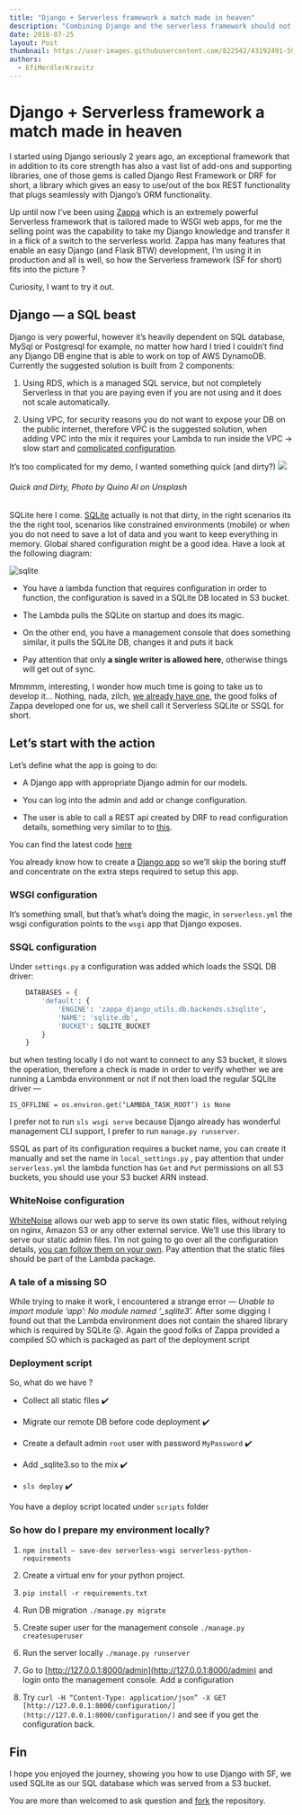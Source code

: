 ```yaml
---
title: "Django + Serverless framework a match made in heaven"
description: "Combining Django and the serverless framework should not be hard. A tutorial demonstrating Django, DRF, SQLite and the Serverless framework working together to create a REST backend."
date: 2018-07-25
layout: Post
thumbnail: https://user-images.githubusercontent.com/822542/43192491-5924a89a-9006-11e8-9c51-683ea08bad3d.jpg
authors:
  - EfiMerdlerKravitz
---
```


# Django + Serverless framework a match made in heaven

I started using Django seriously 2 years ago, an exceptional framework that in addition to its core strength has also a vast list of add-ons and supporting libraries, one of those gems is called Django Rest Framework or DRF for short, a library which gives an easy to use/out of the box REST functionality that plugs seamlessly with Django’s ORM functionality.

Up until now I’ve been using [Zappa](https://github.com/Miserlou/Zappa) which is an extremely powerful Serverless framework that is tailored made to WSGI web apps, for me the selling point was the capability to take my Django knowledge and transfer it in a flick of a switch to the serverless world. Zappa has many features that enable an easy Django (and Flask BTW) development, I’m using it in production and all is well, so how the Serverless framework (SF for short) fits into the picture ? 

Curiosity, I want to try it out.

## Django — a SQL beast 

Django is very powerful, however it’s heavily dependent on SQL database, MySql or Postgresql for example, no matter how hard I tried I couldn’t find any Django DB engine that is able to work on top of AWS DynamoDB. Currently the suggested solution is built from 2 components:

1. Using RDS, which is a managed SQL service, but not completely Serverless in that you are paying even if you are not using and it does not scale automatically.

1. Using VPC, for security reasons you do not want to expose your DB on the public internet, therefore VPC is the suggested solution, when adding VPC into the mix it requires your Lambda to run inside the VPC → slow start and [complicated configuration](https://gist.github.com/efi-mk/d6586669a472be8ea16b6cf8e9c6ba7f).

It’s too complicated for my demo, I wanted something quick (and dirty?)
![](https://user-images.githubusercontent.com/822542/43189371-1792774c-8fff-11e8-8b79-2cd9d16c4e53.png)
###### Quick and Dirty, Photo by Quino Al on Unsplash
SQLite here I come. [SQLite](https://www.sqlite.org/index.html) actually is not that dirty, in the right scenarios its the the right tool, scenarios like constrained environments (mobile) or when you do not need to save a lot of data and you want to keep everything in memory. Global shared configuration might be a good idea. Have a look at the following diagram:

![sqlite](https://user-images.githubusercontent.com/822542/43189524-7331b9c8-8fff-11e8-8dc7-75612d36ff65.png)

* You have a lambda function that requires configuration in order to function, the configuration is saved in a SQLite DB located in S3 bucket.

* The Lambda pulls the SQLite on startup and does its magic.

* On the other end, you have a management console that does something similar, it pulls the SQLite DB, changes it and puts it back

* Pay attention that only **a single writer is allowed here**, otherwise things will get out of sync.

Mmmmm, interesting, I wonder how much time is going to take us to develop it… Nothing, nada, zilch, [we already have one](https://blog.zappa.io/posts/s3sqlite-a-serverless-relational-database), the good folks of Zappa developed one for us, we shell call it Serverless SQLite or SSQL for short.

## Let’s start with the action

Let’s define what the app is going to do:

* A Django app with appropriate Django admin for our models.

* You can log into the admin and add or change configuration.

* The user is able to call a REST api created by DRF to read configuration details, something very similar to to [this](https://serverless.com/blog/flask-python-rest-api-serverless-lambda-dynamodb/).

You can find the latest code [here](https://github.com/efi-mk/serverless-django-demo)

You already know how to create a [Django app](https://docs.djangoproject.com/en/2.0/intro/tutorial01/) so we’ll skip the boring stuff and concentrate on the extra steps required to setup this app.

### WSGI configuration

It’s something small, but that’s what’s doing the magic, in `serverless.yml` the wsgi configuration points to the `wsgi` app that Django exposes.

### SSQL configuration

Under `settings.py` a configuration was added which loads the SSQL DB driver:
``` python
    DATABASES = {
        'default': {
            'ENGINE': 'zappa_django_utils.db.backends.s3sqlite',
            'NAME': 'sqlite.db',
            'BUCKET': SQLITE_BUCKET
        }
    }
```
but when testing locally I do not want to connect to any S3 bucket, it slows the operation, therefore a check is made in order to verify whether we are running a Lambda environment or not if not then load the regular SQLite driver  — 

`IS_OFFLINE = os.environ.get(‘LAMBDA_TASK_ROOT’) is None`

I prefer not to run `sls wsgi serve` because Django already has wonderful management CLI support, I prefer to run `manage.py runserver`.

SSQL as part of its configuration requires a bucket name, you can create it manually and set the name in `local_settings.py` , pay attention that under `serverless.yml` the lambda function has `Get` and `Put` permissions on all S3 buckets, you should use your S3 bucket ARN instead.

### WhiteNoise configuration

[WhiteNoise](http://whitenoise.evans.io/en/stable/) allows our web app to serve its own static files, without relying on nginx, Amazon S3 or any other external service. We’ll use this library to serve our static admin files. I’m not going to go over all the configuration details, [you can follow them on your own](https://github.com/evansd/whitenoise/issues/164). Pay attention that the static files should be part of the Lambda package.

### A tale of a missing SO

While trying to make it work, I encountered a strange error — *Unable to import module ‘app’: No module named ‘_sqlite3’.* After some digging I found out that the Lambda environment does not contain the shared library which is required by SQLite 😲. Again the good folks of Zappa provided a compiled SO which is packaged as part of the deployment script

### Deployment script

So, what do we have ?

* Collect all static files ✔️

* Migrate our remote DB before code deployment ✔️

* Create a default admin `root` user with password `MyPassword` ✔️

* Add _sqlite3.so to the mix ✔️

* `sls deploy` ✔️

You have a deploy script located under `scripts` folder

### So how do I prepare my environment locally?

1. `npm install — save-dev serverless-wsgi serverless-python-requirements`

1. Create a virtual env for your python project.

1. `pip install -r requirements.txt`

1. Run DB migration `./manage.py migrate`

1. Create super user for the management console `./manage.py createsuperuser`

1. Run the server locally `./manage.py runserver`

1. Go to [http://127.0.0.1:8000/admin](http://127.0.0.1:8000/admin) and login onto the management console. Add a configuration

1. Try `curl -H “Content-Type: application/json” -X GET [http://127.0.0.1:8000/configuration/](http://127.0.0.1:8000/configuration/)` and see if you get the configuration back.

## Fin

I hope you enjoyed the journey, showing you how to use Django with SF, we used SQLite as our SQL database which was served from a S3 bucket.

You are more than welcomed to ask question and [fork](https://github.com/efi-mk/serverless-django-demo) the repository.
